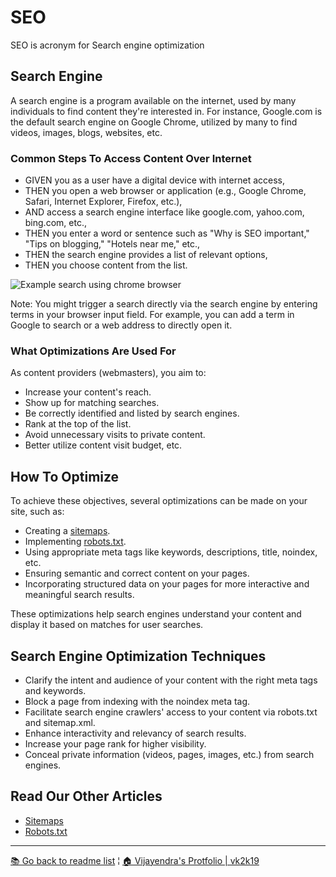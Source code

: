 # SEO

SEO is acronym for Search engine optimization

## Search Engine

A search engine is a program available on the internet, used by many individuals to find content they're interested in. For instance, Google.com is the default search engine on Google Chrome, utilized by many to find videos, images, blogs, websites, etc.

### Common Steps To Access Content Over Internet

- GIVEN you as a user have a digital device with internet access,
- THEN you open a web browser or application (e.g., Google Chrome, Safari, Internet Explorer, Firefox, etc.),
- AND access a search engine interface like google.com, yahoo.com, bing.com, etc.,
- THEN you enter a word or sentence such as "Why is SEO important," "Tips on blogging," "Hotels near me," etc.,
- THEN the search engine provides a list of relevant options,
- THEN you choose content from the list.

![Example search using chrome browser](../seo/SEO-USER-SERACH-EXAMPLE.gif)

Note: You might trigger a search directly via the search engine by entering terms in your browser input field. For example, you can add a term in Google to search or a web address to directly open it.

### What Optimizations Are Used For

As content providers (webmasters), you aim to:

- Increase your content's reach.
- Show up for matching searches.
- Be correctly identified and listed by search engines.
- Rank at the top of the list.
- Avoid unnecessary visits to private content.
- Better utilize content visit budget, etc.

## How To Optimize

To achieve these objectives, several optimizations can be made on your site, such as:

- Creating a [sitemaps](../sitemaps).
- Implementing [robots.txt](../robots).
- Using appropriate meta tags like keywords, descriptions, title, noindex, etc.
- Ensuring semantic and correct content on your pages.
- Incorporating structured data on your pages for more interactive and meaningful search results.

These optimizations help search engines understand your content and display it based on matches for user searches.

## Search Engine Optimization Techniques

- Clarify the intent and audience of your content with the right meta tags and keywords.
- Block a page from indexing with the noindex meta tag.
- Facilitate search engine crawlers' access to your content via robots.txt and sitemap.xml.
- Enhance interactivity and relevancy of search results.
- Increase your page rank for higher visibility.
- Conceal private information (videos, pages, images, etc.) from search engines.

## Read Our Other Articles

- [Sitemaps](../sitemaps)
- [Robots.txt](../robots)

***

[&#128218; Go back to readme list](../) ¦ [&#x1F3E0; Vijayendra's Protfolio &#124; vk2k19](/) 
